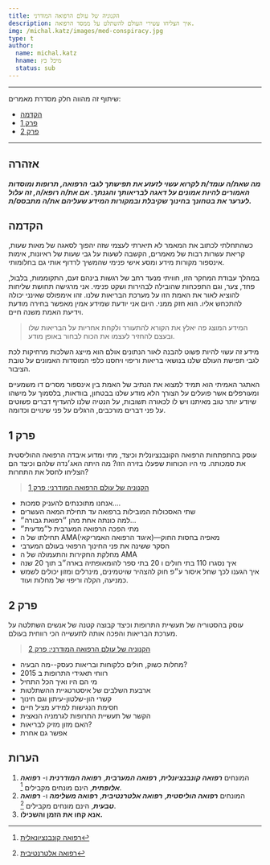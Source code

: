 ```yaml
---
title: הקנוניה של עולם הרפואה המודרני
description: איך הצליחו עשירי העולם להשתלט על ממסד הרפואה.
img: /michal.katz/images/med-conspiracy.jpg
type: t
author:
  name: michal.katz
  hname: מיכל כץ
  status: sub
---
```


---

שיתוף זה מהווה חלק מסדרת מאמרים:

- [הקדמה](#הקדמה)
- [פרק 1](/michal.katz/med-conspiracy-1)
- [פרק 2](/michal.katz/med-conspiracy-2)

---

## אזהרה

***מה שאת/ה עומד/ת לקרוא עשוי לזעזע את תפישתך לגבי הרפואה, תרופות ומוסדות האמורים להיות אמונים על דאגה לבריאותך והגנתך. אם את/ה רופא/ה, זה עלול לערער את בטחונך בחינוך שקיבלת ובמקורות המידע שעליהם את/ה מתבסס/ת.***

## הקדמה

כשהתחלתי לכתוב את המאמר לא תיארתי לעצמי שזה יהפוך לסאגה של מאות שעות, קריאת עשרות רבות של מאמרים, הקשבה לשעות על גבי שעות של ראיונות, אימות אינספור מקורות מידע ומסע אישי פנימי שהמשיך לרדוף אותי גם בחלומותי.

במהלך עבודת המחקר הזו, חוויתי מנעד רחב של רגשות בינהם זעם, התקוממות, בלבול, פחד, צער, וגם התפכחות שהובילה לבהירות ושקט פנימי. אני מרגישה תחושת שליחות להוציא לאור את האמת הזו על מערכת הבריאות שלנו. זהו אימפולס שאינני יכולה להתכחש אליו. הוא חזק ממני.
היום אני יודעת שמידע אמין מאפשר בחירה מודעת וידיעת האמת משנה חיים.

> המידע המוצג פה יאלץ את הקורא להתעורר ולקחת אחריות על הבריאות שלו ובעצם להחזיר לעצמו את הכוח לבחור באופן מודע. 

מידע זה עשוי להיות פשוט להבנה לאור הנתונים אולם הוא מייצג השלכות מרחיקות לכת לגבי תפישת העולם שלנו בנושאי בריאות וריפוי ויחסנו כלפי המוסדות האמונים על טובת הציבור.

האתגר האמיתי הוא תמיד למצוא את הנתיב של האמת בין אינספור מסרים דו משמעיים ומעורפלים אשר פועלים על הצורך הלא מודע שלנו בבטחון, בוודאות, בלסמוך על מישהו שיודע יותר טוב מאיתנו ויש לו לכאורה תשובות, על הנטיה שלנו להעדיף דברים פשוטים על פני דברים מורכבים, הרגלים על פני שינויים וכדומה.

## פרק 1

עוסק בהתפתחות הרפואה הקונבנציונלית וכיצד, מתי ומדוע איבדה הרפואה ההוליסטית את סמכותה. מי היו הכוחות שפעלו בזירה הזו? מה היתה האג׳נדה שלהם וכיצד הם הצליחו לחסל את התחרות?

> [הקנוניה של עולם הרפואה המודרני: פרק 1](/michal.katz/med-conspiracy-1)

<!-- ### נקודות ציון -->

- אנחנו מתוכנתים להעניק סמכות….
- שתי האסכולות המובילות ברפואה עד תחילת המאה העשרים
- למה כונתה אחת מהן ״רפואת גבורה״…
- מתי הפכה הרפואה המערבית ל״מדעית״
- תחילתו של ה AMA(איגוד הרפואה האמריקאי)—מאפיה בחסות החוק
- הסקר ששינה את פני החינוך הרפואי בעולם המערבי
- מחלקת החקירות והתעמולה של ה AMA
-  איך נסגרו 110 בתי חולים ו 20 בתי ספר להומאופתיה בארה״ב תוך 20 שנה
- איך הגענו לכך שחל איסור ע״פ חוק להצהיר שויטמינים, מינרלים ומזון יכולים לשמש כמניעה, הקלה וריפוי של מחלות ועוד.

## פרק 2

עוסק בהסטוריה של תעשיית התרופות וכיצד קבוצה קטנה של אנשים השתלטה על מערכת הבריאות והפכה אותה לתעשייה הכי רווחית בעולם.

> [הקנוניה של עולם הרפואה המודרני: פרק 2](/michal.katz/med-conspiracy-1)

<!-- ### נקודות ציון -->

- מחלות כשוק, חולים כלקוחות ובריאות כעסק--מה הבעיה?
- רווחי תאגידי התרופות ב 2015
- מי הם היו ואיך הכל התחיל 
- ארבעת השלבים של איסטרטגיית ההשתלטות
- קשרי הון-שלטון-עיתון וגם חינוך
- חסימת הנגישות למידע מציל חיים
- הקשר של תעשיית התרופות לגרמניה הנאצית
- האם מזון מזיק לבריאות?
- אפשר גם אחרת


## הערות

1. המונחים ***רפואה קונבנציונלית***, ***רפואה המערבית***, ***רפואה המודרנית*** ו- ***רפואה אלופתית***, הינם מונחים מקבילים [^1].
1. המונחים ***רפואה הוליסטית***, ***רפואה אלטרנטיבית***, ***רפואה משלימה*** ו- ***רפואה טבעית***, הינם מונחים מקבילים [^2].
1. **אנא קחו את הזמן והשכילו.**

<!-- [^1]: [איך הגענו עד הלום](https://www.upaya.co.il/ -->
[^1]: [רפואה קונבנציונאלית](https://he.wikipedia.org/w/index.php?title=%D7%A8%D7%A4%D7%95%D7%90%D7%94_%D7%A7%D7%95%D7%A0%D7%91%D7%A0%D7%A6%D7%99%D7%95%D7%A0%D7%90%D7%9C%D7%99%D7%AA&redirect=no)
[^2]: [רפואה אלטרנטיבית](https://he.wikipedia.org/wiki/%D7%A8%D7%A4%D7%95%D7%90%D7%94_%D7%90%D7%9C%D7%98%D7%A8%D7%A0%D7%98%D7%99%D7%91%D7%99%D7%AA_-_%D7%9E%D7%95%D7%A0%D7%97%D7%99%D7%9D)